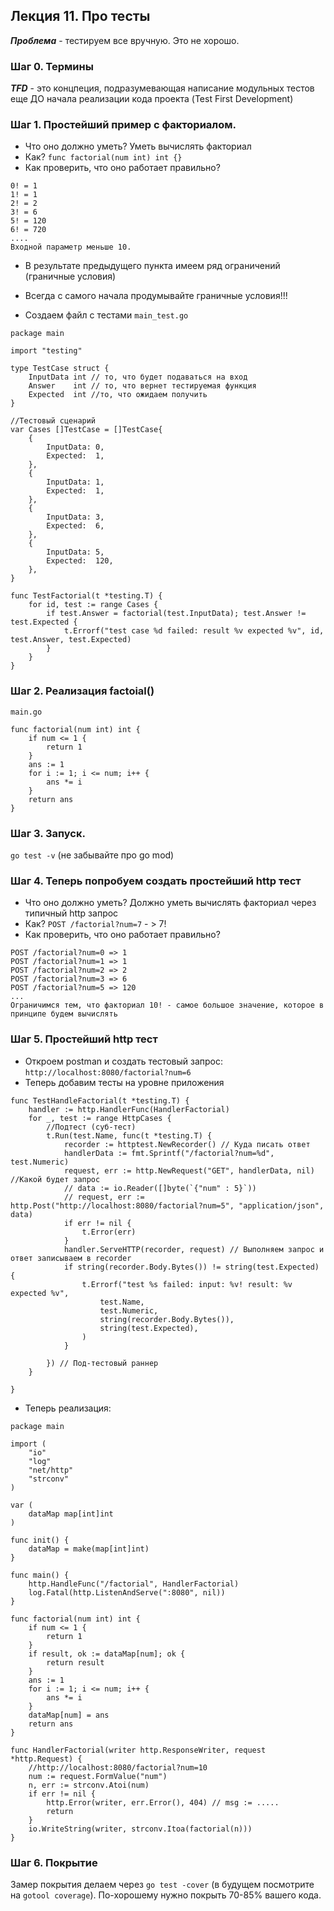 ## Лекция 11. Про тесты

***Проблема*** - тестируем все вручную. Это не хорошо. 

### Шаг 0. Термины
***TFD*** - это концпеция, подразумевающая написание модульных тестов еще ДО начала
реализации кода проекта (Test First Development)


### Шаг 1. Простейший пример с факториалом.
* Что оно должно уметь? Уметь вычислять факториал
* Как? ```func factorial(num int) int {}```
* Как проверить, что оно работает правильно?
```
0! = 1
1! = 1
2! = 2
3! = 6
5! = 120
6! = 720
....
Входной параметр меньше 10.
```
* В результате предыдущего пункта имеем ряд ограничений (граничные условия)

* Всегда с самого начала продумывайте граничные условия!!!

* Создаем файл с тестами
```main_test.go```
```
package main

import "testing"

type TestCase struct {
	InputData int // то, что будет подаваться на вход
	Answer    int // то, что вернет тестируемая функция
	Expected  int //то, что ожидаем получить
}

//Тестовый сценарий
var Cases []TestCase = []TestCase{
	{
		InputData: 0,
		Expected:  1,
	},
	{
		InputData: 1,
		Expected:  1,
	},
	{
		InputData: 3,
		Expected:  6,
	},
	{
		InputData: 5,
		Expected:  120,
	},
}

func TestFactorial(t *testing.T) {
	for id, test := range Cases {
		if test.Answer = factorial(test.InputData); test.Answer != test.Expected {
			t.Errorf("test case %d failed: result %v expected %v", id, test.Answer, test.Expected)
		}
	}
}

```

### Шаг 2. Реализация factoial()
```main.go```
```
func factorial(num int) int {
	if num <= 1 {
		return 1
	}
	ans := 1
	for i := 1; i <= num; i++ {
		ans *= i
	}
	return ans
}

```

### Шаг 3. Запуск.
```go test -v``` (не забывайте про go mod)

### Шаг 4. Теперь попробуем создать простейший http тест
* Что оно должно уметь? Должно уметь вычислять факториал через типичный http запрос
* Как? ```POST /factorial?num=7``` - > 7!
* Как проверить, что оно работает правильно?
```
POST /factorial?num=0 => 1
POST /factorial?num=1 => 1
POST /factorial?num=2 => 2
POST /factorial?num=3 => 6
POST /factorial?num=5 => 120
...
Ограничимся тем, что факториал 10! - самое большое значение, которое в принципе будем вычислять

```

### Шаг 5. Простейший http тест
* Откроем postman и создать тестовый запрос: ```http://localhost:8080/factorial?num=6```
* Теперь добавим тесты на уровне приложения
```
func TestHandleFactorial(t *testing.T) {
	handler := http.HandlerFunc(HandlerFactorial)
	for _, test := range HttpCases {
		//Подтест (суб-тест)
		t.Run(test.Name, func(t *testing.T) {
			recorder := httptest.NewRecorder() // Куда писать ответ
			handlerData := fmt.Sprintf("/factorial?num=%d", test.Numeric)
			request, err := http.NewRequest("GET", handlerData, nil) //Какой будет запрос
			// data := io.Reader([]byte(`{"num" : 5}`))
			// request, err := http.Post("http://localhost:8080/factorial?num=5", "application/json", data)
			if err != nil {
				t.Error(err)
			}
			handler.ServeHTTP(recorder, request) // Выполняем запрос и ответ записываем в recorder
			if string(recorder.Body.Bytes()) != string(test.Expected) {
				t.Errorf("test %s failed: input: %v! result: %v expected %v",
					test.Name,
					test.Numeric,
					string(recorder.Body.Bytes()),
					string(test.Expected),
				)
			}

		}) // Под-тестовый раннер
	}

}
```

* Теперь реализация:
```
package main

import (
	"io"
	"log"
	"net/http"
	"strconv"
)

var (
	dataMap map[int]int
)

func init() {
	dataMap = make(map[int]int)
}

func main() {
	http.HandleFunc("/factorial", HandlerFactorial)
	log.Fatal(http.ListenAndServe(":8080", nil))
}

func factorial(num int) int {
	if num <= 1 {
		return 1
	}
	if result, ok := dataMap[num]; ok {
		return result
	}
	ans := 1
	for i := 1; i <= num; i++ {
		ans *= i
	}
	dataMap[num] = ans
	return ans
}

func HandlerFactorial(writer http.ResponseWriter, request *http.Request) {
	//http://localhost:8080/factorial?num=10
	num := request.FormValue("num")
	n, err := strconv.Atoi(num)
	if err != nil {
		http.Error(writer, err.Error(), 404) // msg := .....
		return
	}
	io.WriteString(writer, strconv.Itoa(factorial(n)))
}

```

### Шаг 6. Покрытие
Замер покрытия делаем через ```go test -cover``` (в будущем посмотрите на ```gotool coverage```).
По-хорошему нужно покрыть 70-85% вашего кода. 